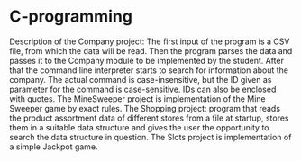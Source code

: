 ﻿# C-programming
Description of the Company project: 
The first input of the program is a CSV file, from which the data will be read. Then the program parses the data and passes it to the Company module to be implemented by the student. After that the command line interpreter starts to search for information about the company. The actual command is case-insensitive, but the ID given as parameter for the command is case-sensitive. IDs can also be enclosed with quotes.
 The MineSweeper project is implementation of the Mine Sweeper game by exact rules.
 The Shopping project: 
 program that reads the product assortment data of different stores from a file at startup, stores them in a suitable data structure and gives the user the opportunity to search the data structure in question.
The Slots project is implementation of a simple Jackpot game.

 
